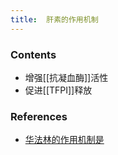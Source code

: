 ```yaml
---
title:  肝素的作用机制
--- 
```


### Contents
- 增强[[抗凝血酶]]活性
- 促进[[TFPI]]释放

### References
- [华法林的作用机制是](/华法林的作用机制是)

